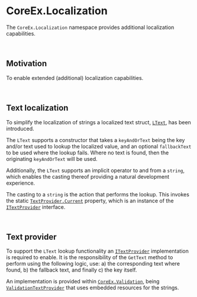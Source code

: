 ﻿# CoreEx.Localization

The `CoreEx.Localization` namespace provides additional localization capabilities.

<br/>

## Motivation

To enable extended (additional) localization capabilities.

<br/>

## Text localization

To simplify the localization of strings a localized text struct, [`LText`](./LText.cs), has been introduced.

The `LText` supports a constructor that takes a `keyAndOrText` being the key and/or text used to lookup the localized value, and an optional `fallbackText` to be used where the lookup fails. Where no text is found, then the originating `keyAndOrText` will be used.

Additionally, the `LText` supports an implicit operator to and from a `string`, which enables the casting thereof providing a natural development experience. 

The casting to a `string` is the action that performs the lookup. This invokes the static [`TextProvider.Current`](./TextProvider.cs) property, which is an instance of the [`ITextProvider`](./ITextProvider.cs) interface.

<br/>

## Text provider

To support the `LText` lookup functionality an [`ITextProvider`](./ITextProvider.cs) implementation is required to enable. It is the responsibility of the `GetText` method to perform using the following logic, use: a) the corresponding text where found, b) the fallback text, and finally c) the key itself. 

An implementation is provided within [`CoreEx.Validation`](../../CoreEx.Validation), being [`ValidationTextProvider`](../../CoreEx.Validation/ValidationTextProvider.cs) that uses embedded resources for the strings.


